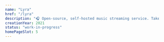 ```yaml
---
name: "Lyra"
href: "/lyra"
description: "🎧 Open-source, self-hosted music streaming service. Take your high-fidelity music collection anywhere."
creationYear: 2021
status: "work-in-progress"
homePageSlot: 5
---
```

